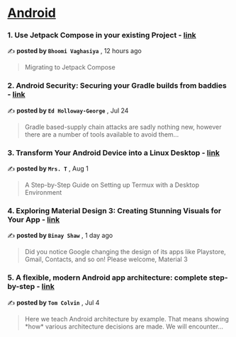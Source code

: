 
<h1><a href=https://medium.com/tag/android/recommended target="_blank" rel="noopener noreferrer">Android</a></h1>
<h3>1. Use Jetpack Compose in your existing Project - <a href=https://medium.com/@bhoomivaghasiya/use-jetpack-compose-in-your-existing-project-6f12631c8018?source=tag_recommended_feed---------0-84----------android----------5e2bd449_a205_4dfb_9ae7_59a4b80a1ecd------- target="_blank" rel="noopener noreferrer">link</a></h3>

✍️ **posted by `Bhoomi Vaghasiya`** <date> , 12 hours ago</date>

<blockquote>Migrating to Jetpack Compose</blockquote>

<h3>2. Android Security: Securing your Gradle builds from baddies - <a href=https://medium.com/proandroiddev/android-security-securing-your-gradle-builds-from-baddies-1dc30e1acf30?source=tag_recommended_feed---------1-107----------android----------5e2bd449_a205_4dfb_9ae7_59a4b80a1ecd------- target="_blank" rel="noopener noreferrer">link</a></h3>

✍️ **posted by `Ed Holloway-George`** <date> , Jul 24</date>

<blockquote>Gradle based-supply chain attacks are sadly nothing new, however there are a number of tools available to avoid them…</blockquote>

<h3>3. Transform Your Android Device into a Linux Desktop - <a href=https://medium.com/@mrs-t/transform-your-android-device-into-a-linux-desktop-110a3d084ac6?source=tag_recommended_feed---------2-85----------android----------5e2bd449_a205_4dfb_9ae7_59a4b80a1ecd------- target="_blank" rel="noopener noreferrer">link</a></h3>

✍️ **posted by `Mrs. T`** <date> , Aug 1</date>

<blockquote>A Step-by-Step Guide on Setting up Termux with a Desktop Environment</blockquote>

<h3>4. Exploring Material Design 3: Creating Stunning Visuals for Your App - <a href=https://medium.com/@binayshaw7777/exploring-material-design-3-creating-stunning-visuals-for-your-app-d3f10a72d1ac?source=tag_recommended_feed---------3-84----------android----------5e2bd449_a205_4dfb_9ae7_59a4b80a1ecd------- target="_blank" rel="noopener noreferrer">link</a></h3>

✍️ **posted by `Binay Shaw`** <date> , 1 day ago</date>

<blockquote>Did you notice Google changing the design of its apps like Playstore, Gmail, Contacts, and so on! Please welcome, Material 3</blockquote>

<h3>5. A flexible, modern Android app architecture: complete step-by-step - <a href=https://medium.com/proandroiddev/a-flexible-modern-android-app-architecture-complete-step-by-step-d76901e29993?source=tag_recommended_feed---------4-107----------android----------5e2bd449_a205_4dfb_9ae7_59a4b80a1ecd------- target="_blank" rel="noopener noreferrer">link</a></h3>

✍️ **posted by `Tom Colvin`** <date> , Jul 4</date>

<blockquote>Here we teach Android architecture by example. That means showing *how* various architecture decisions are made. We will encounter…</blockquote>


